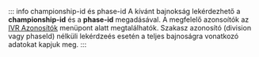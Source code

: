 ::: info championship-id és phase-id
A kívánt bajnokság lekérdezhető a **championship-id** és a **phase-id** megadásával. A megfelelő azonsoítók az [IVR Azonosítók](/vbr-api/identifiers.html) menüpont alatt megtalálhatók.
Szakasz azonosító (division vagy phaseId) nélküli lekérdzeés esetén a teljes bajnoságra vonatkozó adatokat kapjuk meg.
:::
